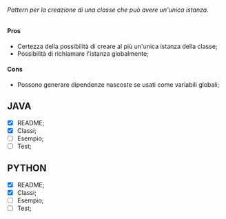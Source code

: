 ###### Pattern per la creazione di una classe che può avere un'unica istanza.

#### Pros
- Certezza della possibilità di creare al più un'unica istanza della classe;
- Possibilità di richiamare l'istanza globalmente;

#### Cons
- Possono generare dipendenze nascoste se usati come variabili globali;

## JAVA
- [x] README;
- [x] Classi;
- [ ] Esempio;
- [ ] Test;

## PYTHON
- [x] README;
- [x] Classi;
- [ ] Esempio;
- [ ] Test;
